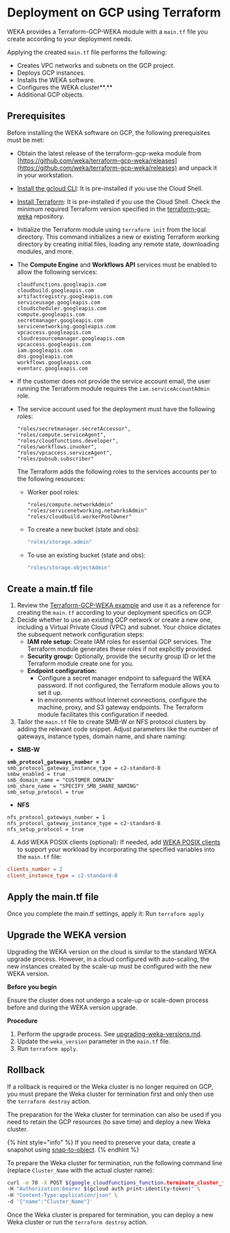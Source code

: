 # Deployment on GCP using Terraform

WEKA provides a Terraform-GCP-WEKA module with a `main.tf` file you create according to your deployment needs.&#x20;

Applying the created `main.tf` file performs the following:

* Creates VPC networks and subnets on the GCP project.
* Deploys GCP instances.
* Installs the WEKA software.
* Configures the WEKA cluster**.**
* Additional GCP objects.

## Prerequisites

Before installing the WEKA software on GCP, the following prerequisites must be met:

* Obtain the latest release of the terraform-gcp-weka module from [https://github.com/weka/terraform-gcp-weka/releases](https://github.com/weka/terraform-gcp-weka/releases) and unpack it in your workstation.&#x20;
* [Install the gcloud CLI](https://cloud.google.com/sdk/docs/install): It is pre-installed if you use the Cloud Shell.
* [Install Terraform](https://developer.hashicorp.com/terraform/tutorials/aws-get-started/install-cli): It is pre-installed if you use the Cloud Shell. Check the minimum required Terraform version specified in the [terraform-gcp-weka](ttps://github.com/weka/terraform-gcp-weka) repository.
* Initialize the Terraform module using `terraform init` from the local directory. This command initializes a new or existing Terraform working directory by creating initial files, loading any remote state, downloading modules, and more.
*   The **Compute Engine** and **Workflows API** services must be enabled to allow the following services:

    ```
    cloudfunctions.googleapis.com
    cloudbuild.googleapis.com
    artifactregistry.googleapis.com
    serviceusage.googleapis.com
    cloudscheduler.googleapis.com
    compute.googleapis.com
    secretmanager.googleapis.com
    servicenetworking.googleapis.com
    vpcaccess.googleapis.com
    cloudresourcemanager.googleapis.com
    vpcaccess.googleapis.com
    iam.googleapis.com
    dns.googleapis.com
    workflows.googleapis.com
    eventarc.googleapis.com
    ```
* If the customer does not provide the service account email, the user running the Terraform module requires the `iam.serviceAccountAdmin` role.&#x20;
*   The service account used for the deployment must have the following roles:

    ```
    "roles/secretmanager.secretAccessor",
    "roles/compute.serviceAgent",
    "roles/cloudfunctions.developer",
    "roles/workflows.invoker",
    "roles/vpcaccess.serviceAgent",
    "roles/pubsub.subscriber"
    ```



    The Terraform adds the following roles to the services accounts per to the following resources:

    *   Worker pool roles:

        ```
        "roles/compute.networkAdmin"
        "roles/servicenetworking.networksAdmin"
        "roles/cloudbuild.workerPoolOwner"
        ```


    *   To create a new bucket (state and obs):

        ```jsx
        "roles/storage.admin"
        ```


    *   To use an existing bucket (state and obs):

        ```jsx
        "roles/storage.objectAdmin"
        ```

## **Create a main.tf file**

1. Review the [Terraform-GCP-WEKA example](gcp-terraform-package-description.md#terraform-gcp-weka-example) and use it as a reference for creating the `main.tf` according to your deployment specifics on GCP.
2. Decide whether to use an existing GCP network or create a new one, including a Virtual Private Cloud (VPC) and subnet. Your choice dictates the subsequent network configuration steps:
   * **IAM role setup:** Create IAM roles for essential GCP services. The Terraform module generates these roles if not explicitly provided.
   * **Security group:** Optionally, provide the security group ID or let the Terraform module create one for you.
   * **Endpoint configuration:**
     * Configure a secret manager endpoint to safeguard the WEKA password. If not configured, the Terraform module allows you to set it up.
     * In environments without Internet connections, configure the machine, proxy, and S3 gateway endpoints. The Terraform module facilitates this configuration if needed.
3. Tailor the `main.tf` file to create SMB-W or NFS protocol clusters by adding the relevant code snippet. Adjust parameters like the number of gateways, instance types, domain name, and share naming:

* **SMB-W**

<pre><code><strong>smb_protocol_gateways_number = 3
</strong>smb_protocol_gateway_instance_type = c2-standard-8 
smbw_enabled = true
smb_domain_name = "CUSTOMER_DOMAIN"
smb_share_name = "SPECIFY_SMB_SHARE_NAMING"
smb_setup_protocol = true
</code></pre>

* **NFS**

```
nfs_protocol_gateways_number = 1
nfs_protocol_gateway_instance_type = c2-standard-8
nfs_setup_protocol = true
```

4. Add WEKA POSIX clients (optional)**:** If needed, add [WEKA POSIX clients](../../overview/weka-client-and-mount-modes.md) to support your workload by incorporating the specified variables into the `main.tf` file:

```makefile
clients_number = 2
client_instance_type = c2-standard-8
```

## Apply the main.tf file

Once you complete the main.tf settings, apply it: Run `terraform apply`

## **Upgrade the WEKA version**

Upgrading the WEKA version on the cloud is similar to the standard WEKA upgrade process. However, in a cloud configured with auto-scaling, the new instances created by the scale-up must be configured with the new WEKA version.

**Before you begin**

Ensure the cluster does not undergo a scale-up or scale-down process before and during the WEKA version upgrade.

**Procedure**

1. Perform the upgrade process. See [upgrading-weka-versions.md](../../usage/upgrading-weka-versions.md "mention").
2. Update the `weka_version` parameter in the `main.tf` file.
3. Run `terraform apply`.

## Rollback

If a rollback is required or the Weka cluster is no longer required on GCP, you must prepare the Weka cluster for termination first and only then use the `terraform destroy` action.

The preparation for the Weka cluster for termination can also be used if you need to retain the GCP resources (to save time) and deploy a new Weka cluster. &#x20;

{% hint style="info" %}
If you need to preserve your data, create a snapshot using [snap-to-object](../../fs/snap-to-obj/).
{% endhint %}

To prepare the Weka cluster for termination, run the following command line (replace `Cluster_Name` with the actual cluster name):

```bash
curl -m 70 -X POST ${google_cloudfunctions_function.terminate_cluster_function.https_trigger_url} \
-H "Authorization:bearer $(gcloud auth print-identity-token)" \
-H "Content-Type:application/json" \
-d '{"name":"Cluster_Name"}'
```

Once the Weka cluster is prepared for termination, you can deploy a new Weka cluster or run the `terraform destroy` action.
